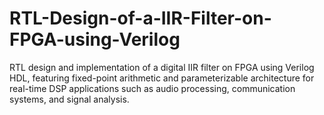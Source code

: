# RTL-Design-of-a-IIR-Filter-on-FPGA-using-Verilog
RTL design and implementation of a digital IIR filter on FPGA using Verilog HDL, featuring fixed-point arithmetic and parameterizable architecture for real-time DSP applications such as audio processing, communication systems, and signal analysis.
